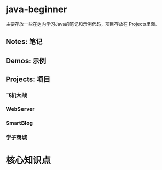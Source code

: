 # java-beginner

主要存放一些在达内学习Java的笔记和示例代码，项目存放在 Projects里面。

## Notes: 笔记

## Demos: 示例

## Projects: 项目
### 飞机大战
### WebServer
### SmartBlog
### 学子商城



# 核心知识点